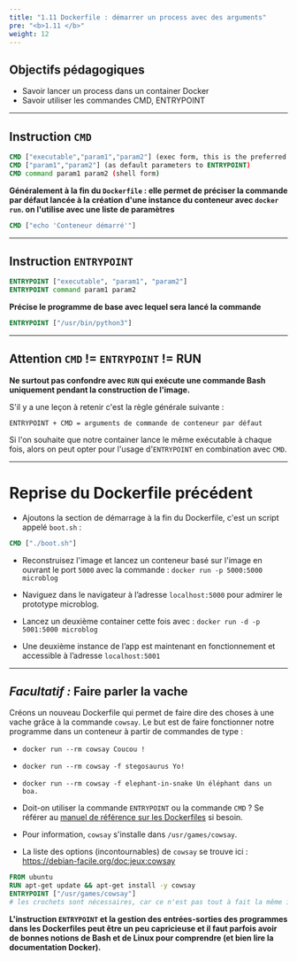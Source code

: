 ```yaml
---
title: "1.11 Dockerfile : démarrer un process avec des arguments"
pre: "<b>1.11 </b>"
weight: 12
---
```

## Objectifs pédagogiques
  - Savoir lancer un process dans un container Docker
  - Savoir utiliser les commandes CMD, ENTRYPOINT
  
---

## Instruction `CMD`

```dockerfile
CMD ["executable","param1","param2"] (exec form, this is the preferred form)
CMD ["param1","param2"] (as default parameters to ENTRYPOINT)
CMD command param1 param2 (shell form)
```

**Généralement à la fin du `Dockerfile` : elle permet de préciser la commande par défaut lancée à la création d'une instance du conteneur avec `docker run`. on l'utilise avec une liste de paramètres**

```Dockerfile
CMD ["echo 'Conteneur démarré'"]
```

---

## Instruction `ENTRYPOINT`

```dockerfile
ENTRYPOINT ["executable", "param1", "param2"]
ENTRYPOINT command param1 param2
```
**Précise le programme de base avec lequel sera lancé la commande**

```Dockerfile
ENTRYPOINT ["/usr/bin/python3"]
```

---

## Attention `CMD` != `ENTRYPOINT` != RUN

**Ne surtout pas confondre avec `RUN` qui exécute une commande Bash uniquement pendant la construction de l'image.**

S'il y a une leçon à retenir  c'est la règle générale suivante :

```
ENTRYPOINT + CMD = arguments de commande de conteneur par défaut
```

Si l'on souhaite que notre container lance le même exécutable à chaque fois, alors on peut opter pour l'usage d'`ENTRYPOINT` en combination avec `CMD`.

---


# Reprise du Dockerfile précédent


- Ajoutons la section de démarrage à la fin du Dockerfile, c'est un script appelé `boot.sh` :

```Dockerfile
CMD ["./boot.sh"]
```

- Reconstruisez l'image et lancez un conteneur basé sur l'image en ouvrant le port `5000` avec la commande : `docker run -p 5000:5000 microblog`

- Naviguez dans le navigateur à l’adresse `localhost:5000` pour admirer le prototype microblog.

- Lancez un deuxième container cette fois avec : `docker run -d -p 5001:5000 microblog`

- Une deuxième instance de l’app est maintenant en fonctionnement et accessible à l’adresse `localhost:5001`


---

## _Facultatif :_ Faire parler la vache

Créons un nouveau Dockerfile qui permet de faire dire des choses à une vache grâce à la commande `cowsay`.
Le but est de faire fonctionner notre programme dans un conteneur à partir de commandes de type :

- `docker run --rm cowsay Coucou !`
- `docker run --rm cowsay -f stegosaurus Yo!`
- `docker run --rm cowsay -f elephant-in-snake Un éléphant dans un boa.`

- Doit-on utiliser la commande `ENTRYPOINT` ou la commande `CMD` ? Se référer au [manuel de référence sur les Dockerfiles](https://docs.docker.com/engine/reference/builder/) si besoin.
- Pour information, `cowsay` s'installe dans `/usr/games/cowsay`.
- La liste des options (incontournables) de `cowsay` se trouve ici : <https://debian-facile.org/doc:jeux:cowsay>


```Dockerfile
FROM ubuntu
RUN apt-get update && apt-get install -y cowsay
ENTRYPOINT ["/usr/games/cowsay"]
# les crochets sont nécessaires, car ce n'est pas tout à fait la même instruction qui est exécutée sans
```


**L'instruction `ENTRYPOINT` et la gestion des entrées-sorties des programmes dans les Dockerfiles peut être un peu capricieuse et il faut parfois avoir de bonnes notions de Bash et de Linux pour comprendre (et bien lire la documentation Docker).**
